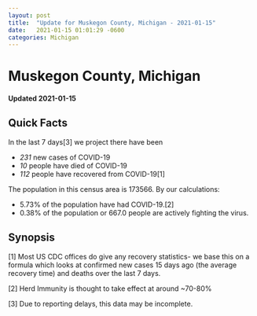 ```yaml
---
layout: post
title:  "Update for Muskegon County, Michigan - 2021-01-15"
date:   2021-01-15 01:01:29 -0600
categories: Michigan
---
```


# Muskegon County, Michigan
#### Updated 2021-01-15

## Quick Facts

In the last 7 days[3] we project there have been
- *231* new cases of COVID-19
- *10* people have died of COVID-19
- *112* people have recovered from COVID-19[1]

The population in this census area is 173566. By our calculations:
- 5.73% of the population have had COVID-19.[2]
- 0.38% of the population or 667.0 people are actively fighting the virus.

## Synopsis




[1] Most US CDC offices do give any recovery statistics- we base this on a formula which looks at confirmed new cases
15 days ago (the average recovery time) and deaths over the last 7 days.

[2] Herd Immunity is thought to take effect at around ~70-80%

[3] Due to reporting delays, this data may be incomplete.
 
    